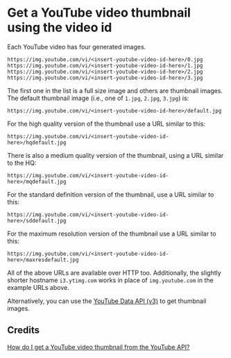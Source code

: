 # Get a YouTube video thumbnail using the video id

Each YouTube video has four generated images.

```shell
https://img.youtube.com/vi/<insert-youtube-video-id-here>/0.jpg
https://img.youtube.com/vi/<insert-youtube-video-id-here>/1.jpg
https://img.youtube.com/vi/<insert-youtube-video-id-here>/2.jpg
https://img.youtube.com/vi/<insert-youtube-video-id-here>/3.jpg
```
  
The first one in the list is a full size image and others are thumbnail images. The default thumbnail image (i.e., one of `1.jpg`, `2.jpg`, `3.jpg`) is:

```shell
https://img.youtube.com/vi/<insert-youtube-video-id-here>/default.jpg
```

For the high quality version of the thumbnail use a URL similar to this:

```shell
https://img.youtube.com/vi/<insert-youtube-video-id-here>/hqdefault.jpg
```

There is also a medium quality version of the thumbnail, using a URL similar to the HQ:

```shell
https://img.youtube.com/vi/<insert-youtube-video-id-here>/mqdefault.jpg
```

For the standard definition version of the thumbnail, use a URL similar to this:

```shell
https://img.youtube.com/vi/<insert-youtube-video-id-here>/sddefault.jpg
```

For the maximum resolution version of the thumbnail use a URL similar to this:

```shell
https://img.youtube.com/vi/<insert-youtube-video-id-here>/maxresdefault.jpg
```

All of the above URLs are available over HTTP too. Additionally, the slightly shorter hostname `i3.ytimg.com` works in place of `img.youtube.com` in the example URLs above.

Alternatively, you can use the [YouTube Data API (v3)](https://developers.google.com/youtube/v3/) to get thumbnail images.

## Credits

[How do I get a YouTube video thumbnail from the YouTube API?](https://stackoverflow.com/questions/2068344/how-do-i-get-a-youtube-video-thumbnail-from-the-youtube-api)
